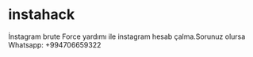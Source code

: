 # instahack
İnstagram brute Force yardımı ile instagram hesab çalma.Sorunuz olursa Whatsapp: +994706659322
